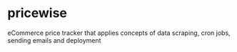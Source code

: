 # pricewise

eCommerce price tracker that applies concepts of data scraping, cron jobs, sending emails and deployment
